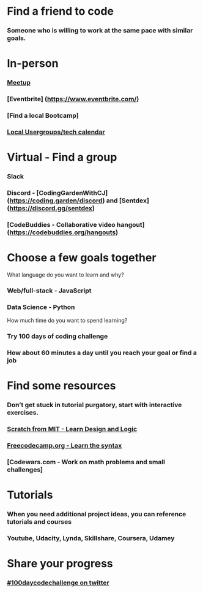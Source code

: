 
# Find a friend to code 
### Someone who is willing to work at the same pace with similar goals.

# In-person
### [Meetup](https://www.meetup.com/)
### [Eventbrite] (https://www.eventbrite.com/)
### [Find a local Bootcamp]
### [Local Usergroups/tech calendar](http://calagator.org/)

# Virtual - Find a group
### Slack 
### Discord - [CodingGardenWithCJ] (https://coding.garden/discord) and  [Sentdex] (https://discord.gg/sentdex)
### [CodeBuddies - Collaborative video hangout] (https://codebuddies.org/hangouts)

# Choose a few goals together

What language do you want to learn and why?
### Web/full-stack - JavaScript
### Data Science - Python

How much time do you want to spend learning?
### Try 100 days of coding challenge
### How about 60 minutes a day until you reach your goal or find a job

# Find some resources

### Don’t get stuck in tutorial purgatory, start with interactive exercises.
### [Scratch from MIT - Learn Design and Logic](https://scratch.mit.edu/)
### [Freecodecamp.org - Learn the syntax](https://www.freecodecamp.org/)
### [Codewars.com - Work on math problems and small challenges]

# Tutorials
### When you need additional project ideas, you can reference tutorials and courses
### Youtube, Udacity, Lynda, Skillshare, Coursera, Udamey

# Share your progress
### [#100daycodechallenge on twitter](https://www.100daysofcode.com/)




